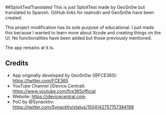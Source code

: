 ##SploitTestTranslated
This is just SploitTest made by GeoSn0w but translated to Spanish. GitHub links for realrodri and GeoSn0w have been created.

This project modification has its sole purpose of educational. I just made this because I wanted to learn more about Xcode and creating things on the UI. No functionalities have been added but those previously mentioned.

The app remains at it is.

## Credits 

* App originally developed by GeoSn0w (@FCE365): https://twitter.com/FCE365
* YouTube Channel (iDevice Central): https://www.youtube.com/fce365official
* Website: https://idevicecentral.com
* PoC by @Synacktiv: https://twitter.com/Synacktiv/status/1504142757157384198

